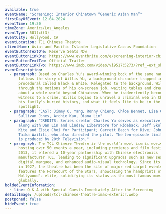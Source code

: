 ```yaml
---
available: true
eventName: "Screening: Interior Chinatown “Generic Asian Man”"
firstDayOfEvent: 12.04.2024
eventTime: 19:30
timeZone: America/Los_Angeles
eventType: 501(c)(3)
eventCity: Hollywood, CA
eventLocation: TCL Chinese Theatre
clientName: Asian and Pacific Islander Legislative Caucus Foundation
eventButtonTextOne: Reserve Seats Now
eventButtonLinkOne: https://www.eventbrite.com/e/screening-interior-chinatown-generic-asian-man-tickets-1076817974549?aff=oddtdtcreator
eventButtonTextTwo: Official Trailer
eventButtonLinkTwo: https://www.imdb.com/video/vi951765273/?ref_=ext_shr_lnk
eventDescription:
  - paragraph: Based on Charles Yu's award-winning book of the same name, the show
      follows the story of Willis Wu, a background character trapped in a police
      procedural called Black & White. Relegated to the background, Willis goes
      through the motions of his on-screen job, waiting tables and dreaming
      about a whole world beyond Chinatown. When he inadvertently becomes a
      witness to a crime, Willis begins to unravel a criminal web in Chinatown,
      his family's buried history, and what it feels like to be in the
      spotlight.
  - paragraph: "CAST: Jimmy O. Yang, Ronny Chieng, Chloe Bennet, Lisa Gilroy,
      Sullivan Jones, Archie Kao, Diana Lin"
  - paragraph: "CREDITS: Series creator Charles Yu serves as executive producer,
      along with Dan Lin and Lindsey Liberatore for Rideback; Jeff Skoll, Miura
      Kite and Elsie Choi for Participant; Garrett Basch for Dive; John Lee; and
      Taika Waititi, who also directed the pilot. The ten-episode limited series
      is produced by 20th Television."
  - paragraph: The TCL Chinese Theatre is the world's most iconic movie palace,
      hosting over 50 events a year, including premieres and film festivals. In
      2013, it entered a 10-year partnership with Chinese electronics
      manufacturer TCL, leading to significant upgrades such as new seating, a
      digital marquee, and enhanced audio-visual technology. Since its opening
      in 1927, the theatre has been the site of major red carpet events and
      features the Forecourt of the Stars, showcasing the handprints of
      Hollywood's elite, solidifying its status as the most famous movie theatre
      globally.
boldedEventInformation:
  - line: Q & A with Special Guests Immediately After the Screening
detailImage: /uploads/tcl-chinese-theatre-imax-exterior.webp
postponed: false
hideEvent: true
---
```

